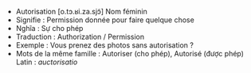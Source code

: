 - Autorisation	[o.tɔ.ʁi.za.sjɔ̃]	Nom féminin
- Signifie : Permission donnée pour faire quelque chose
- Nghĩa : Sự cho phép
- Traduction : Authorization / Permission
- Exemple : Vous prenez des photos sans autorisation ?
- Mots de la même famille : Autoriser (cho phép), Autorisé (được phép)	Latin : *auctorisatio*